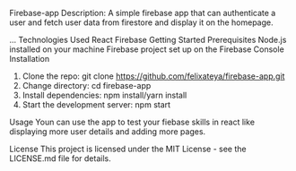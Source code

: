 Firebase-app
Description: A simple firebase app that can authenticate a user and fetch user data from firestore and display it on the homepage.


...
Technologies Used
React
  Firebase
Getting Started
  Prerequisites
    Node.js installed on your machine
    Firebase project set up on the Firebase Console
  Installation
1. Clone the repo: git clone https://github.com/felixateya/firebase-app.git
2. Change directory: cd firebase-app
3. Install dependencies: npm install/yarn install
4. Start the development server: npm start

Usage
Youn can use the app to test your fiebase skills in react like displaying more user details and adding more pages.



License
This project is licensed under the MIT License - see the LICENSE.md file for details.

